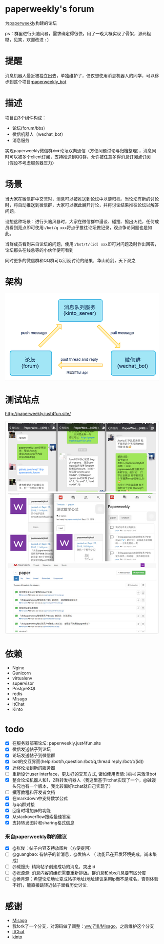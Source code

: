 # paperweekly's forum
为[paperweekly](https://zhuanlan.zhihu.com/paperweekly#!)构建的论坛

ps：群里进行头脑风暴，需求确定得很快，用了一晚大概实现了骨架，源码粗糙，见笑，欢迎改进 : )

# 提醒
消息机器人最近被独立出去，单独维护了，仅仅想使用消息机器人的同学，可以移步到这个项目:[paperweekly_bot](https://github.com/wwj718/paperweekly_bot)

# 描述
项目由3个组件构成：

*  论坛(forum/bbs)
*  微信机器人（wechat_bot）
*  消息服务

实现paperweekly微信群<==>论坛双向通信（方便问题讨论与归档整理），消息同时可以被多个client订阅，支持推送到QQ群，允许被任意多得消息订阅点订阅（假设不考虑服务器压力）

# 场景
当大家在微信群中交流时，消息可以被推送到论坛中以便归档。当论坛有新的讨论时，将自动推送到微信群，大家可以据此展开讨论，并将讨论结果推往论坛以解答问题。

设想这种场景：进行头脑风暴时，大家在微信群中漫谈、碰撞、擦出火花，任何成员看到亮点即可使用:`/bot/q xxx`将点子推往论坛做记录，观点争论问题也是如此。

当群成员看到来自论坛的问题，使用:`/bot/t/(id) xxx`即可对问题及时作出回答，论坛那头在线急等的小伙伴便可看到

同时更多的微信群和QQ群可以订阅讨论的结果，华山论剑，天下观之

# 架构
![](https://raw.githubusercontent.com/wwj718/gif_bed/master/paperweekly_architecture.png)

# 测试站点
http://paperweekly.just4fun.site/

![](https://raw.githubusercontent.com/wwj718/gif_bed/master/paperweekly_all.jpg)


# 依赖
*  Nginx
*  Gunicorn
*  virtualenv
*  supervisor 
*  PostgreSQL 
*  redis
*  Misago
*  ItChat
*  Kinto

# todo
- [x] 在服务器部署论坛: paperweekly.just4fun.site
- [x] 微信发送帖子到论坛
- [x] 论坛发送帖子到微信群
- [x] bot的交互界面(help:/bot/h,question:/bot/q,thread reply:/bot/t/(id))
- [x] 迁移论坛到新的服务器
- [ ] 重新设计user interface，更友好的交互方式, 诸如使用表情:`[疑问]`来激活bot
- [x] 整合论坛机器人和1，2群转发机器人（我这里基于itchat实现了一个，@碱馒头兄也有一个版本，我比较偏好itchat就自己实现了）
- [ ] 撰写教程和开发者文档
- [x] 在markdown中支持数学公式
- [x] 与qq群对接
- [x] 回复时增加@的功能
- [x] 从stackoverflow搜索最佳答案
- [x]  支持转发图片和sharing格式信息

### 来自paperweekly群的建议
- [x] @张俊：帖子内容支持放图片（方便提问）
- [ ] @guangbao: 有帖子的新消息，@发帖人 （ 功能已在开发环境完成，尚未集成）
- [ ] @碱馒头: 精简帖子创建成功的消息，突出id
- [ ] @张源源: 消息内容的组织需要重新排版。群消息和bbs消息要有区分度
- [ ] @侯月源：希望论坛地址变成帖子地址(地址建议采用ip而不是域名，否则体验不好)，能直接跳转近帖子里看历史讨论. 

# 感谢
*  [Misago](https://github.com/rafalp/Misago)
  *  我fork了一个分支，对源码做了调整：[wwj718/Misago](https://github.com/wwj718/Misago/tree/wwj_master)，之后维护这个分支
*  [ItChat](https://github.com/littlecodersh/ItChat)
*  [kinto](https://github.com/Kinto/kinto)
